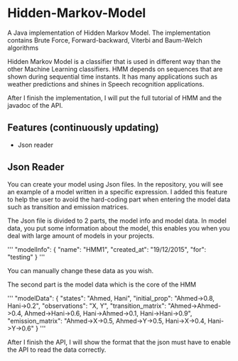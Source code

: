 # Hidden-Markov-Model
A Java implementation of Hidden Markov Model.
The implementation contains Brute Force, Forward-backward, Viterbi and Baum-Welch algorithms

Hidden Markov Model is a classifier that is used in different way than the other Machine Learning classifiers. HMM depends on sequences that
are shown during sequential time instants. It has many applications such as weather predictions and shines in Speech recognition applications.

After I finish the implementation, I will put the full tutorial of HMM and the javadoc of the API.

## Features (continuously updating)
* Json reader

## Json Reader
You can create your model using Json files. In the repository, you will see an example of a model written in a specific expression.
I added this feature to help the user to avoid the hard-coding part when entering the model data such as transition and emission matrices.

The Json file is divided to 2 parts, the model info and model data.
In model data, you put some information about the model, this enables you when you deal with large amount of models in your projects.

'''
"modelInfo": {
		"name": "HMM1",
		"created_at": "19/12/2015",
		"for": "testing"
	}
'''

You can manually change these data as you wish.

The second part is the model data which is the core of the HMM

'''
"modelData": {
				"states": "Ahmed, Hani",
				"initial_prop": "Ahmed->0.8, Hani->0.2",
				"observations": "X, Y",
				"transition_matrix": "Ahmed->Ahmed->0.4, Ahmed->Hani->0.6, Hani->Ahmed->0.1, Hani->Hani->0.9",
				"emission_matrix": "Ahmed->X->0.5, Ahmed->Y->0.5, Hani->X->0.4, Hani->Y->0.6"
	}
'''

After I finish the API, I will show the format that the json must have to enable the API to read the data correctly.